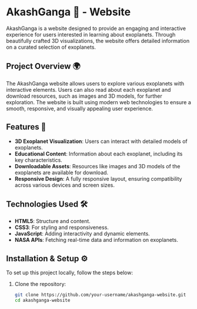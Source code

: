 # AkashGanga 🌌 - Website

AkashGanga is a website designed to provide an engaging and interactive experience for users interested in learning about exoplanets. Through beautifully crafted 3D visualizations, the website offers detailed information on a curated selection of exoplanets.

## Project Overview 🌍

The AkashGanga website allows users to explore various exoplanets with interactive elements. Users can also read about each exoplanet and download resources, such as images and 3D models, for further exploration. The website is built using modern web technologies to ensure a smooth, responsive, and visually appealing user experience.

## Features 🚀
- **3D Exoplanet Visualization**: Users can interact with detailed models of exoplanets.
- **Educational Content**: Information about each exoplanet, including its key characteristics.
- **Downloadable Assets**: Resources like images and 3D models of the exoplanets are available for download.
- **Responsive Design**: A fully responsive layout, ensuring compatibility across various devices and screen sizes.

## Technologies Used 🛠️
- **HTML5**: Structure and content.
- **CSS3**: For styling and responsiveness.
- **JavaScript**: Adding interactivity and dynamic elements.
- **NASA APIs**: Fetching real-time data and information on exoplanets.

## Installation & Setup ⚙️

To set up this project locally, follow the steps below:

1. Clone the repository:
   ```bash
   git clone https://github.com/your-username/akashganga-website.git
   cd akashganga-website
